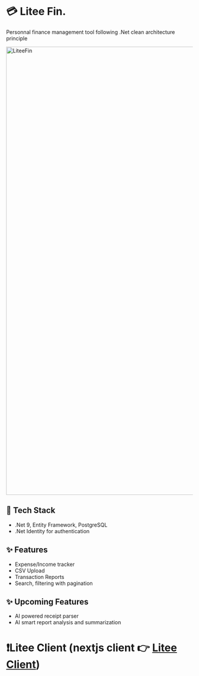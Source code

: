 # 💳 Litee Fin.

Personnal finance management tool following .Net clean architecture principle

<img width="2251" height="1205" alt="LiteeFin" src="https://github.com/user-attachments/assets/825e8b0e-0ccc-488b-8864-6e3b7eb6f3a5" />

## 🚀 Tech Stack

- .Net 9, Entity Framework, PostgreSQL
- .Net Identity for authentication

## ✨ Features

- Expense/Income tracker
- CSV Upload
- Transaction Reports
- Search, filtering with pagination

## ✨ Upcoming Features

- AI powered receipt parser
- AI smart report analysis and summarization


# ❗Litee Client (nextjs client 👉 [Litee Client](https://github.com/12nomad/litee-client)) 
